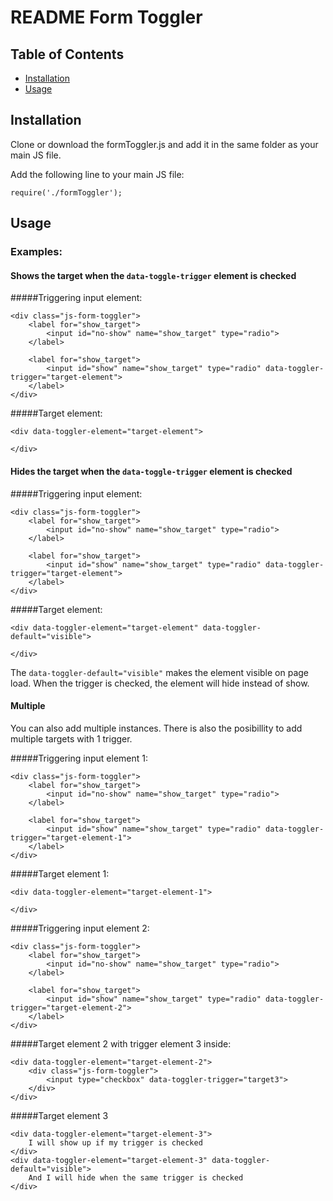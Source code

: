 # README Form Toggler

## Table of Contents

- [Installation](#installation)
- [Usage](#usage)

## Installation

Clone or download the formToggler.js and add it in the same folder as your main JS file.

Add the following line to your main JS file:
```
require('./formToggler');
```

## Usage

### Examples: 

#### Shows the target when the ```data-toggle-trigger``` element is checked 
#####Triggering input element:
```
<div class="js-form-toggler">
    <label for="show_target">
        <input id="no-show" name="show_target" type="radio">
    </label>

    <label for="show_target">
        <input id="show" name="show_target" type="radio" data-toggler-trigger="target-element">
    </label>
</div>
```

#####Target element:
```
<div data-toggler-element="target-element">
    
</div>
```

#### Hides the target when the ```data-toggle-trigger``` element is checked 

#####Triggering input element:
```
<div class="js-form-toggler">
    <label for="show_target">
        <input id="no-show" name="show_target" type="radio">
    </label>

    <label for="show_target">
        <input id="show" name="show_target" type="radio" data-toggler-trigger="target-element">
    </label>
</div>
```

#####Target element:
```
<div data-toggler-element="target-element" data-toggler-default="visible">
    
</div>
```
The ```data-toggler-default="visible"``` makes the element visible on page load. When the trigger is checked, the element will hide instead of show.

#### Multiple
You can also add multiple instances. There is also the posibillity to add multiple targets with 1 trigger.

#####Triggering input element 1:
```
<div class="js-form-toggler">
    <label for="show_target">
        <input id="no-show" name="show_target" type="radio">
    </label>

    <label for="show_target">
        <input id="show" name="show_target" type="radio" data-toggler-trigger="target-element-1">
    </label>
</div>
```

#####Target element 1:
```
<div data-toggler-element="target-element-1">
    
</div>
```

#####Triggering input element 2:
```
<div class="js-form-toggler">
    <label for="show_target">
        <input id="no-show" name="show_target" type="radio">
    </label>

    <label for="show_target">
        <input id="show" name="show_target" type="radio" data-toggler-trigger="target-element-2">
    </label>
</div>
```

#####Target element 2 with trigger element 3 inside:
```
<div data-toggler-element="target-element-2">
	<div class="js-form-toggler">
    	<input type="checkbox" data-toggler-trigger="target3">
    </div>
</div>
```

#####Target element 3
```
<div data-toggler-element="target-element-3">
	I will show up if my trigger is checked
</div>
<div data-toggler-element="target-element-3" data-toggler-default="visible">
	And I will hide when the same trigger is checked
</div>
```